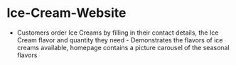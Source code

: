 # Ice-Cream-Website
- Customers order Ice Creams by filling in their contact details, the Ice Cream flavor and quantity they need - Demonstrates the flavors of ice creams available, homepage contains a picture carousel of the seasonal flavors
